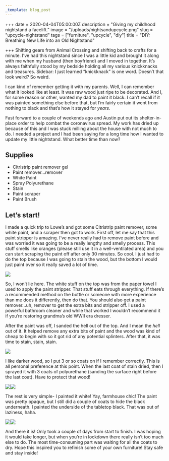 ```yaml
---
_template: blog_post
---
```


+++
date = 2020-04-04T05:00:00Z
description = "Giving my childhood nightstand a facelift."
image = "/uploads/nightsandupcycle.png"
slug = "upcycle-nightstand"
tags = ["furniture", "upcycle", "diy"]
title = "DIY: Breathing New Life into an Old Nightstand"

+++
Shifting gears from Animal Crossing and shifting back to crafts for a minute. I’ve had this nightstand since I was a little kid and brought it along with me when my husband (then boyfriend) and I moved in together. It’s always faithfully stood by my bedside holding all my various knickknacks and treasures. Sidebar: I just learned “knickknack” is one word. Doesn’t that look weird? So weird.

I can kind of remember getting it with my parents. Well, I can remember what it looked like at least. It was raw wood just ripe to be decorated. And I, for some reason or other, wanted my dad to paint it black. I can’t recall if it was painted something else before that, but I’m fairly certain it went from nothing to black and that’s how it stayed for _years_.

Fast forward to a couple of weekends ago and Austin put out its shelter-in-place order to help combat the coronavirus spread. My work has dried up because of this and I was stuck milling about the house with not much to do. I needed a project and I had been saying for a long time how I wanted to update my little nightstand. What better time than now?

## Supplies

* Citristrip paint remover gel
* Paint remover…remover
* White Paint
* Spray Polyurethane
* Stain
* Paint scraper
* Paint Brush

## Let’s start!

I made a quick trip to Lowe’s and got some Citristrip paint remover, some white paint, and a scraper then got to work. First off, let me say that this paint stripper is amazing. I’ve never really had to remove paint before and was worried it was going to be a really lengthy and smelly process. This stuff smells like oranges (please still use it in a well-ventilated area) and you can start scraping the paint off after only 30 minutes. So cool. I just had to do the top because I was going to stain the wood, but the bottom I would just paint over so it really saved a lot of time.

![](/uploads/nightstand-before.jpg)

So, I won’t lie here. The white stuff on the top was from the paper towel I used to apply the paint stripper. That stuff eats through everything. If there’s a recommended method on the bottle or someone with more experience than me does it differently, then do that. You should also get a paint remover…uh, remover to get the extra bits and stripper off. I used a powerful bathroom cleaner and while that worked I wouldn’t recommend it if you’re restoring grandma’s old WWII era dresser.

After the paint was off, I sanded the hell out of the top. And I mean the _hell_ out of it. It helped remove any extra bits of paint and the wood was kind of cheap to begin with so it got rid of any potential splinters. After that, it was time to stain, stain, stain.

![](/uploads/paint-stripped.jpg)

I like darker wood, so I put 3 or so coats on if I remember correctly. This is all personal preference at this point. When the last coat of stain dried, then I sprayed it with 3 coats of polyurethane (sanding the surface right before the last coat). Have to protect that wood!

![](/uploads/staining-top.jpg)![](/uploads/close-up-of-top-stained.jpg)

The rest is very simple- I painted it white! Yay, farmhouse chic! The paint was pretty opaque, but I still did a couple of coats to hide the black underneath. I painted the underside of the tabletop black. That was out of laziness, haha.

![](/uploads/painting-white.jpg)![](/uploads/all-finished.jpg)

And there it is! Only took a couple of days from start to finish. I was hoping it would take longer, but when you’re in lockdown there really isn’t too much else to do. The most time-consuming part was waiting for all the coats to dry. Hope this inspired you to refinish some of your own furniture! Stay safe and stay inside!
